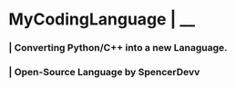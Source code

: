 # MyCodingLanguage | __

### | Converting Python/C++ into a new Lanaguage.

### | Open-Source Language by SpencerDevv
